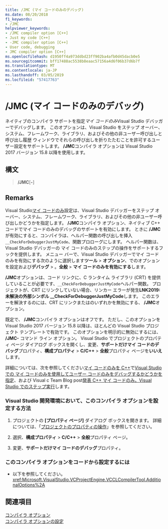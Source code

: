 ```yaml
---
title: /JMC (マイ コードのみのデバッグ)
ms.date: 08/20/2018
f1_keywords:
- /JMC
helpviewer_keywords:
- /JMC compiler option [C++]
- Just my code [C++]
- -JMC compiler option [C++]
- User code, debugging
- JMC compiler option [C++]
ms.openlocfilehash: d1950ff4a973ddbd23ff902ba4afb0d45dacb0e5
ms.sourcegitcommit: bff17488ac5538b8eaac57156a4d6f06b37d6b7f
ms.translationtype: MT
ms.contentlocale: ja-JP
ms.lasthandoff: 03/05/2019
ms.locfileid: "57417763"
---
```

# <a name="jmc-just-my-code-debugging"></a>/JMC (マイ コードのみのデバッグ)

ネイティブのコンパイラ サポートを指定*マイ コードのみ*Visual Studio デバッガーでデバッグします。 このオプションは、Visual Studio をステップ オーバー、システム、フレームワーク、ライブラリ、およびその他の非ユーザー呼び出しと呼び出し履歴 ウィンドウでそれらの呼び出しを折りたたむことを許可するユーザー設定をサポートします。 **/JMC**コンパイラ オプションは Visual Studio 2017 バージョン 15.8 以降を使用します。

## <a name="syntax"></a>構文

> **/JMC**\[**-**]

## <a name="remarks"></a>Remarks

Visual Studio[マイ コードのみ](/visualstudio/debugger/just-my-code)設定は、Visual Studio デバッガーをステップ オーバー、システム、フレームワーク、ライブラリ、およびその他の非ユーザー呼び出しかどうかを指定します。 **/JMC**コンパイラ オプション、ネイティブ C++ コードでマイ コードのみのデバッグのサポートを有効にします。 ときに **/JMC**が有効にすると、コンパイラは、ヘルパー関数の呼び出しを挿入`__CheckForDebuggerJustMyCode`、関数プロローグにします。 ヘルパー関数は、Visual Studio デバッガーの マイ コードのみのステップの操作をサポートするフックを提供します。 メニュー バーで、Visual Studio デバッガーでマイ コードのみを有効にする次のように選択します**ツール** > **オプション**、でのオプションを設定および**デバッグ** > 。**全般** > **マイ コードのみを有効にする**します。

**/JMC**オプションは、コード リンクに、C ランタイム ライブラリ (CRT) を提供していることが必要です、`__CheckForDebuggerJustMyCode`ヘルパー関数。 プロジェクトが、CRT にリンクしていない場合、リンカー エラーが発生**LNK2019: 未解決の外部シンボル __CheckForDebuggerJustMyCode**します。 このエラーを解決するのには、CRT にリンクまたはのいずれかを無効にする、 **/JMC**オプション。

既定で、 **/JMC**コンパイラ オプションはオフです。 ただし、このオプションを Visual Studio 2017 バージョン 15.8 以降は、ほとんどの Visual Studio プロジェクト テンプレートで有効です。 このオプションを明示的に無効にするには、 **/JMC-** コマンド ライン オプション。 Visual Studio でプロジェクトのプロパティ ページ ダイアログ ボックスを開くし、変更、**サポートだけマイ コードのデバッグ**プロパティ、**構成プロパティ** > **C/C++** > **全般**プロパティ ページを**いいえ**します。

詳細については、次を参照してください[マイ コードのみを C++](/visualstudio/debugger/just-my-code#BKMK_C___Just_My_Code)で[Visual Studio での マイ コードのみを使用してユーザー コードのみをデバッグするかどうかを指定](/visualstudio/debugger/just-my-code)、および Visual c Team Blog post[発表 C++ マイ コードのみ。Visual Studio でのステップ実行](https://blogs.msdn.microsoft.com/vcblog/2018/06/29/announcing-jmc-stepping-in-visual-studio/)します。

### <a name="to-set-this-compiler-option-in-the-visual-studio-development-environment"></a>Visual Studio 開発環境において、このコンパイラ オプションを設定する方法

1. プロジェクトの **[プロパティ ページ]** ダイアログ ボックスを開きます。 詳細については、「[プロジェクトのプロパティの操作](../../ide/working-with-project-properties.md)」を参照してください。

1. 選択、**構成プロパティ** > **C/C++** > **全般**プロパティ ページ。

1. 変更、**サポートだけマイ コードのデバッグ**プロパティ。

### <a name="to-set-this-compiler-option-programmatically"></a>このコンパイラ オプションをコードから設定するには

- 以下を参照してください。<xref:Microsoft.VisualStudio.VCProjectEngine.VCCLCompilerTool.AdditionalOptions%2A>

## <a name="see-also"></a>関連項目

[コンパイラ オプション](../../build/reference/compiler-options.md)<br/>
[コンパイラ オプションの設定](../../build/reference/setting-compiler-options.md)<br/>

